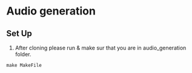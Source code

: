 # Audio generation

## Set Up
1. After cloning please run & make sur that you are in audio_generation folder.

```
make MakeFile
```
